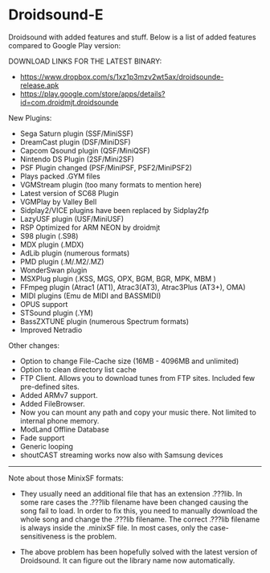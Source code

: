 Droidsound-E 
============

Droidsound with added features and stuff. Below is a list of added features compared to Google Play version:

DOWNLOAD LINKS FOR THE LATEST BINARY:

* https://www.dropbox.com/s/1xz1p3mzv2wt5ax/droidsounde-release.apk
* https://play.google.com/store/apps/details?id=com.droidmjt.droidsounde


 
New Plugins:

 * Sega Saturn plugin (SSF/MiniSSF)
 * DreamCast plugin (DSF/MiniDSF)
 * Capcom Qsound plugin (QSF/MiniQSF)
 * Nintendo DS Plugin (2SF/Mini2SF)
 * PSF Plugin changed (PSF/MiniPSF, PSF2/MiniPSF2)
 * Plays packed .GYM files
 * VGMStream plugin (too many formats to mention here)
 * Latest version of SC68 Plugin
 * VGMPlay by Valley Bell
 * Sidplay2/VICE plugins have been replaced by Sidplay2fp
 * LazyUSF plugin (USF/MiniUSF)
  * RSP Optimized for ARM NEON by droidmjt
 * S98 plugin (.S98)
 * MDX plugin (.MDX)
 * AdLib plugin (numerous formats)
 * PMD plugin (.M/.M2/.MZ)
 * WonderSwan plugin
 * MSXPlug plugin (.KSS, MGS, OPX, BGM, BGR, MPK, MBM )
 * FFmpeg plugin (Atrac1 (AT1), Atrac3(AT3), Atrac3Plus (AT3+), OMA)
 * MIDI plugins (Emu de MIDI and BASSMIDI)
 * OPUS support
 * STSound plugin (.YM)
 * BassZXTUNE plugin (numerous Spectrum formats)
 * Improved Netradio

Other changes:
 
 * Option to change File-Cache size (16MB - 4096MB and unlimited)
 * Option to clean directory list cache
 * FTP Client. Allows you to download tunes from FTP sites. Included few pre-defined sites.
 * Added ARMv7 support.
 * Added FileBrowser.
  * Now you can mount any path and copy your music there. Not limited to internal phone memory.
 * ModLand Offline Database
 * Fade support
 * Generic looping
 * shoutCAST streaming works now also with Samsung devices

--------------------------------------------------------------------------------------------
Note about those MinixSF formats:
 
 * They usually need an additional file that has an extension .???lib. In some rare cases the .???lib filename have been changed causing the song fail to load. In order to fix this, you need to manually download the whole song and change the .???lib filename. The correct .???lib filename is always inside the .minixSF file. In most cases, only the case-sensitiveness is the problem.

 * The above problem has been hopefully solved with the latest version of Droidsound. It can figure out the library name now automatically.


